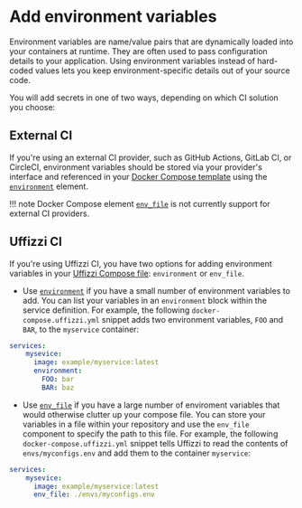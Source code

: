 # Add environment variables  

Environment variables are name/value pairs that are dynamically loaded into your containers at runtime. They are often used to pass configuration details to your application. Using environment variables instead of hard-coded values lets you keep environment-specific details out of your source code.  

You will add secrets in one of two ways, depending on which CI solution you choose:

## External CI  

If you're using an external CI provider, such as GitHub Actions, GitLab CI, or CircleCI, environment variables should be stored via your provider's interface and referenced in your [Docker Compose template](../docker-compose-template.md) using the [`environment`](../references/compose-spec.md#environment) element.


!!! note
    Docker Compose element [`env_file`](../references/compose-spec.md#env_file) is not currently support for external CI providers.

## Uffizzi CI  

If you're using Uffizzi CI, you have two options for adding environment variables in your [Uffizzi Compose file](../references/compose-spec.md): `environment` or `env_file`.

* Use [`environment`](../references/compose-spec.md#environment) if you have a small number of environment variables to add. You can list your variables in an `environment` block within the service definition. For example, the following `docker-compose.uffizzi.yml` snippet adds two environment variables, `FOO` and `BAR`, to the `myservice` container:    
```yaml    
services:
    mysevice:
      image: example/myservice:latest
      environment:
        FOO: bar
        BAR: baz
```

* Use [`env_file`](../references/compose-spec.md#env_file) if you have a large number of enviroment variables that would otherwise clutter up your compose file. You can store your variables in a file within your repository and use the `env_file` component to specify the path to this file. For example, the following `docker-compose.uffizzi.yml` snippet tells Uffizzi to read the contents of `envs/myconfigs.env` and add them to the container `myservice`:  
```yaml
services:
    mysevice:
      image: example/myservice:latest
      env_file: ./envs/myconfigs.env
```
